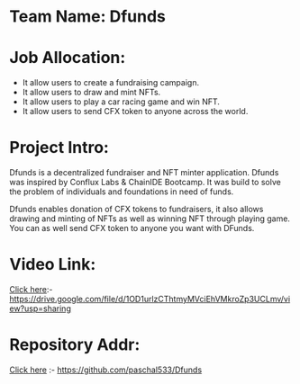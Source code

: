 # Team Name: Dfunds

# Job Allocation:

- It allow users to create a fundraising campaign.
- It allow users to draw and mint NFTs.
- It allow users to play a car racing game and win NFT.
- It allow users to send CFX token to anyone across the world.

# Project Intro:

Dfunds is a decentralized fundraiser and NFT minter application. Dfunds was inspired by Conflux Labs & ChainIDE Bootcamp. It was build to solve the problem of individuals and foundations in need of funds.

Dfunds enables donation of CFX tokens to fundraisers, it also allows drawing and minting of NFTs as well as winning NFT through playing game. You can as well send CFX token to anyone you want with DFunds.

# Video Link:

[Click here](https://drive.google.com/file/d/1OD1urlzCThtmyMVciEhVMkroZp3UCLmv/view?usp=sharing):- https://drive.google.com/file/d/1OD1urlzCThtmyMVciEhVMkroZp3UCLmv/view?usp=sharing

# Repository Addr: 

[Click here](https://github.com/paschal533/Dfunds) :- https://github.com/paschal533/Dfunds